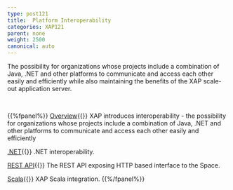 ```yaml
---
type: post121
title:  Platform Interoperability
categories: XAP121
parent: none
weight: 2500
canonical: auto
---
```



The possibility for organizations whose projects include a combination of Java, .NET and other platforms to communicate and access each other easily and efficiently while also maintaining the benefits of the XAP scale-out application server.


<br>

{{%fpanel%}}
[Overview](./interoperability.html){{<wbr>}}
XAP introduces interoperability - the possibility for organizations whose projects include a combination of Java, .NET and other platforms to communicate and access each other easily and efficiently

[.NET]({{%currentneturl%}}/interoperability.html){{<wbr>}}
.NET interoperability.

[REST API](./rest-service-overview.html){{<wbr>}}
The REST API exposing HTTP based interface to the Space.

[Scala](./scala.html){{<wbr>}}
XAP Scala integration.
{{%/fpanel%}}
